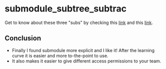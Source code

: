 # submodule_subtree_subtrac

Get to know about these three "subs" by checking this [link](https://blog.summitto.com/posts/submodules_subtree_subtrac/) and this [link](https://www.atlassian.com/git/tutorials/git-subtree).

## Conclusion

* Finally I found submodule more explicit and I like it! After the learning curve it is easier and more to-the-point to use.
* It also makes it easier to give different access permissions to your team.

